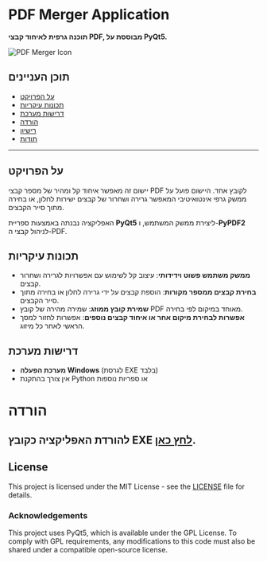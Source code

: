 # PDF Merger Application

**תוכנה גרפית לאיחוד קבצי PDF, מבוססת על PyQt5.**

![PDF Merger Icon](https://img.icons8.com/plasticine/100/pdf-2.png)

## תוכן העניינים
- [על הפרויקט](#על-הפרויקט)
- [תכונות עיקריות](#תכונות-עיקריות)
- [דרישות מערכת](#דרישות-מערכת)
- [הורדה](#הורדה)
- [רישיון](#license)
- [תודות](#acknowledgements)


---

## על הפרויקט
יישום זה מאפשר איחוד קל ומהיר של מספר קבצי PDF לקובץ אחד. היישום פועל על ממשק גרפי אינטואיטיבי המאפשר גרירה ושחרור של קבצים ישירות לחלון, או בחירה מתוך סייר הקבצים. 

האפליקציה נבנתה באמצעות ספריית **PyQt5** ליצירת ממשק המשתמש, ו-**PyPDF2** לניהול קבצי ה-PDF.

## תכונות עיקריות
- **ממשק משתמש פשוט וידידותי**: עיצוב קל לשימוש עם אפשרויות לגרירה ושחרור קבצים.
- **בחירת קבצים ממספר מקורות**: הוספת קבצים על ידי גרירה לחלון או בחירה מתוך סייר הקבצים.
- **שמירת קובץ ממוזג**: שמירה מהירה של קובץ PDF מאוחד במיקום לפי בחירה.
- **אפשרות לבחירת מיקום אחר או איחוד קבצים נוספים**: אפשרות לחזור למסך הראשי לאחר כל מיזוג.

## דרישות מערכת
- **מערכת הפעלה Windows** (לגרסת EXE בלבד)
- אין צורך בהתקנת Python או ספריות נוספות

# הורדה
## להורדת האפליקציה כקובץ EXE [לחץ כאן](https://github.com/ElimelechShuvaks/PDF-Merger-Application/releases/download/v1.0/marge_pdf.exe).


## License
This project is licensed under the MIT License - see the [LICENSE](LICENSE) file for details.

### Acknowledgements
This project uses PyQt5, which is available under the GPL License. To comply with GPL requirements, any modifications to this code must also be shared under a compatible open-source license.
